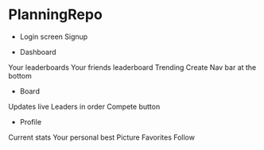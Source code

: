 # PlanningRepo

+ Login screen
Signup
 
+ Dashboard

Your leaderboards
Your friends leaderboard
Trending
Create
Nav bar at the bottom

+ Board

Updates live
Leaders in order
Compete button

+ Profile

Current stats
Your personal best
Picture
Favorites
Follow
